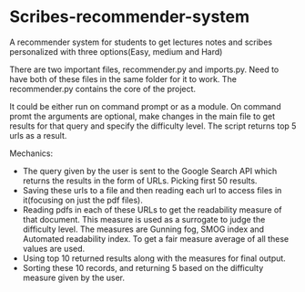 # Scribes-recommender-system
A recommender system for students to get lectures notes and scribes personalized with three options(Easy, medium and Hard)

There are two important files, recommender.py and imports.py. Need to have both of these files in the same folder for it to work. The recommender.py contains the core of the project.

It could be either run on command prompt or as a module. On command promt the arguments are optional, make changes in the main file to get results for that query and specify the difficulty level. The script returns top 5 urls as a result.

Mechanics:
- The query given by the user is sent to the Google Search API which returns the results in the form of URLs. Picking first 50 results.
- Saving these urls to a file and then reading each url to access files in it(focusing on just the pdf files).
- Reading pdfs in each of these URLs to get the readability measure of that document. This measure is used as a surrogate to judge the difficulty level. The     measures are Gunning fog, SMOG index and Automated readability index. To get a fair measure average of all these values are used.
- Using top 10 returned results along with the measures for final output.
- Sorting these 10 records, and returning 5 based on the difficulty measure given by the user.
